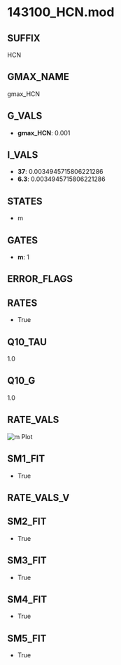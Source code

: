 # 143100_HCN.mod

## SUFFIX

HCN

## GMAX_NAME

gmax_HCN

## G_VALS

- **gmax_HCN**: 0.001

## I_VALS

- **37**: 0.0034945715806221286
- **6.3**: 0.0034945715806221286

## STATES

- m

## GATES

- **m**: 1

## ERROR_FLAGS


## RATES

- True

## Q10_TAU

1.0

## Q10_G

1.0

## RATE_VALS

![m Plot](/Users/pbozelos/Dropbox/icg-Chai-Panos/supermodels/output_markdown_files/IH/143100_HCN.mod/images/m.png)

## SM1_FIT

- True

## RATE_VALS_V

## SM2_FIT

- True

## SM3_FIT

- True

## SM4_FIT

- True

## SM5_FIT

- True

